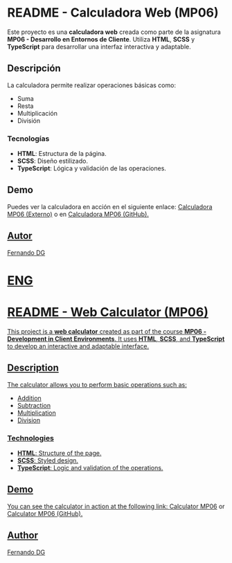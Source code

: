 <!DOCTYPE html>
<html lang="es">
<head>
    <meta charset="UTF-8">
    <meta name="viewport" content="width=device-width, initial-scale=1.0">
</head>
<body>
    <h1>README - Calculadora Web (MP06)</h1>
    <p>Este proyecto es una <strong>calculadora web</strong> creada como parte de la asignatura <strong>MP06 - Desarrollo en Entornos de Cliente</strong>. Utiliza <strong>HTML</strong>, <strong>SCSS</strong> y <strong>TypeScript</strong> para desarrollar una interfaz interactiva y adaptable.</p>
    <h2>Descripción</h2>
    <p>La calculadora permite realizar operaciones básicas como:</p>
    <ul>
        <li>Suma</li>
        <li>Resta</li>
        <li>Multiplicación</li>
        <li>División</li>
    </ul>
    <h3>Tecnologías</h3>
    <ul>
        <li><strong>HTML</strong>: Estructura de la página.</li>
        <li><strong>SCSS</strong>: Diseño estilizado.</li>
        <li><strong>TypeScript</strong>: Lógica y validación de las operaciones.</li>
    </ul>
    <h2>Demo</h2>
    <p>Puedes ver la calculadora en acción en el siguiente enlace: <a href="https://calculadora-mp06.netlify.app/">Calculadora MP06 (Externo)</a> o en <a href="https://fernandodg97.github.io/Calculadora-MP06/">Calculadora MP06 (GitHub).</p>
    <h2>Autor</h2>
    <p>Fernando DG</p>
    <h1>ENG</h1>
    <h1>README - Web Calculator (MP06)</h1>
    <p>This project is a <strong>web calculator</strong> created as part of the course <strong>MP06 - Development in Client Environments</strong>. It uses <strong>HTML</strong>, <strong>SCSS</strong>, and <strong>TypeScript</strong> to develop an interactive and adaptable interface.</p>
    <h2>Description</h2>
    <p>The calculator allows you to perform basic operations such as:</p>
    <ul>
        <li>Addition</li>
        <li>Subtraction</li>
        <li>Multiplication</li>
        <li>Division</li>
    </ul>
    <h3>Technologies</h3>
    <ul>
        <li><strong>HTML</strong>: Structure of the page.</li>
        <li><strong>SCSS</strong>: Styled design.</li>
        <li><strong>TypeScript</strong>: Logic and validation of the operations.</li>
    </ul>
    <h2>Demo</h2>
    <p>You can see the calculator in action at the following link: <a href="https://calculadora-mp06.netlify.app/">Calculator MP06</a> or <a href="https://fernandodg97.github.io/Calculadora-MP06/">Calculator MP06 (GitHub).</p>
    <h2>Author</h2>
    <p>Fernando DG</p>
</body>
</html>
